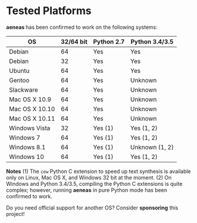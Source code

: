 # Tested Platforms 

**aeneas** has been confirmed to work on the following systems:

| OS             | 32/64 bit | Python 2.7 | Python 3.4/3.5  |
|----------------|-----------|------------|-----------------|
| Debian         | 64        | Yes        | Yes             |
| Debian         | 32        | Yes        | Yes             |
| Ubuntu         | 64        | Yes        | Yes             |
| Gentoo         | 64        | Yes        | Unknown         |
| Slackware      | 64        | Yes        | Unknown         |
| Mac OS X 10.9  | 64        | Yes        | Unknown         |
| Mac OS X 10.10 | 64        | Yes        | Unknown         |
| Mac OS X 10.11 | 64        | Yes        | Unknown         |
| Windows Vista  | 32        | Yes (1)    | Yes (1, 2)      |
| Windows 7      | 64        | Yes (1)    | Yes (1, 2)      |
| Windows 8.1    | 64        | Yes (1)    | Unknown (1, 2)  |
| Windows 10     | 64        | Yes (1)    | Yes (1, 2)      |

**Notes**
(1) The ``cew`` Python C extension to speed up text synthesis
is available only on Linux, Mac OS X, and Windows 32 bit at the moment.
(2) On Windows and Python 3.4/3.5, compiling the Python C extensions
is quite complex; however, running **aeneas** in pure Python mode
has been confirmed to work.

Do you need official support for another OS?
Consider **sponsoring** this project!
